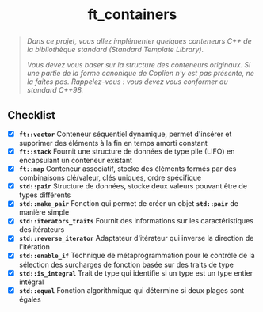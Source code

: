# <p align="center">ft_containers</p>

> _Dans ce projet, vous allez implémenter quelques conteneurs C++ de la bibliothèque standard (Standard Template Library)._
>
> _Vous devez vous baser sur la structure des conteneurs originaux. Si une partie de la forme canonique de Coplien n'y est pas présente, ne la faites pas. Rappelez-vous : vous devez vous conformer au standard C++98._

## Checklist

- [x] **`ft::vector`** Conteneur séquentiel dynamique, permet d'insérer et supprimer des éléments à la fin en temps amorti constant
- [x] **`ft::stack`** Fournit une structure de données de type pile (LIFO) en encapsulant un conteneur existant
- [x] **`ft::map`** Conteneur associatif, stocke des éléments formés par des combinaisons clé/valeur, clés uniques, ordre spécifique
- [x] **`std::pair`** Structure de données, stocke deux valeurs pouvant être de types différents
- [x] **`std::make_pair`** Fonction qui permet de créer un objet **`std::pair`** de manière simple
- [x] **`std::iterators_traits`** Fournit des informations sur les caractéristiques des itérateurs
- [x] **`std::reverse_iterator`** Adaptateur d'itérateur qui inverse la direction de l'itération
- [x] **`std::enable_if`** Technique de métaprogrammation pour le contrôle de la sélection des surcharges de fonction basée sur des traits de type
- [x] **`std::is_integral`** Trait de type qui identifie si un type est un type entier intégral
- [x] **`std::equal`** Fonction algorithmique qui détermine si deux plages sont égales
